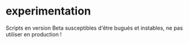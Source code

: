 # experimentation
Scripts en version Beta susceptibles d'être bugués et instables, ne pas utiliser en production !

